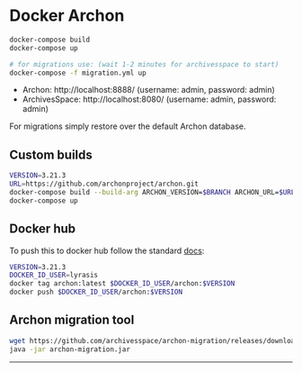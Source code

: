 # Docker Archon

```bash
docker-compose build
docker-compose up

# for migrations use: (wait 1-2 minutes for archivesspace to start)
docker-compose -f migration.yml up
```

- Archon: http://localhost:8888/ (username: admin, password: admin)
- ArchivesSpace: http://localhost:8080/ (username: admin, password: admin)

For migrations simply restore over the default Archon database.

## Custom builds

```bash
VERSION=3.21.3
URL=https://github.com/archonproject/archon.git
docker-compose build --build-arg ARCHON_VERSION=$BRANCH ARCHON_URL=$URL app
docker-compose up
```

## Docker hub

To push this to docker hub follow the standard [docs](https://docs.docker.com/docker-cloud/builds/push-images/):

```bash
VERSION=3.21.3
DOCKER_ID_USER=lyrasis
docker tag archon:latest $DOCKER_ID_USER/archon:$VERSION
docker push $DOCKER_ID_USER/archon:$VERSION
```

## Archon migration tool

```bash
wget https://github.com/archivesspace/archon-migration/releases/download/v2.3.x/archon-migration.jar
java -jar archon-migration.jar
```

---
